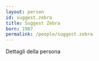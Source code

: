 ```yaml
---
layout: person
id: suggest.zebra
title: Suggest Zebra
born: 1987
permalink: /people/suggest.zebra
---
```


Dettagli della persona 